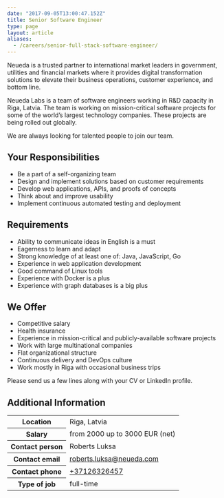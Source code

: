 ```yaml
---
date: "2017-09-05T13:00:47.152Z"
title: Senior Software Engineer
type: page
layout: article
aliases:
  - /careers/senior-full-stack-software-engineer/
---
```


Neueda is a trusted partner to international market leaders in government, utilities and financial markets where it provides digital transformation solutions to elevate their business operations, customer experience, and bottom line.

Neueda Labs is a team of software engineers working in R&D capacity in Riga, Latvia. The team is working on mission-critical software projects for some of the world’s largest technology companies. These projects are being rolled out globally.

We are always looking for talented people to join our team.

## Your Responsibilities

- Be a part of a self-organizing team
- Design and implement solutions based on customer requirements
- Develop web applications, APIs, and proofs of concepts
- Think about and improve usability
- Implement continuous automated testing and deployment

## Requirements

- Ability to communicate ideas in English is a must
- Eagerness to learn and adapt
- Strong knowledge of at least one of: Java, JavaScript, Go
- Experience in web application development 
- Good command of Linux tools
- Experience with Docker is a plus
- Experience with graph databases is a big plus

## We Offer

- Competitive salary
- Health insurance
- Experience in mission-critical and publicly-available software projects
- Work with large multinational companies
- Flat organizational structure
- Continuous delivery and DevOps culture
- Work mostly in Riga with occasional business trips

Please send us a few lines along with your CV or LinkedIn profile.

## Additional Information

<table class="table table-bordered">
<tr><th>Location</th><td>Riga, Latvia</td></tr>
<tr><th>Salary</th><td>from 2000 up to 3000 EUR (net)</td></tr>
<tr><th>Contact person</th><td>Roberts Luksa</td></tr>
<tr><th>Contact email</th><td><a href="mailto:roberts.luksa@neueda.com">roberts.luksa@neueda.com</a></td></tr>
<tr><th>Contact phone</th><td><a href="tel:+37126326457">+37126326457</a></a></td></tr>
<tr><th>Type of job</th><td>full-time</td></tr>
</table>

